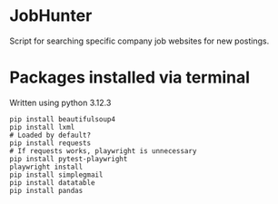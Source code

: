 # JobHunter
 Script for searching specific company job websites for new postings.



# Packages installed via terminal
Written using python 3.12.3

```
pip install beautifulsoup4
pip install lxml
# Loaded by default?
pip install requests
# If requests works, playwright is unnecessary
pip install pytest-playwright
playwright install
pip install simplegmail
pip install datatable
pip install pandas
```
